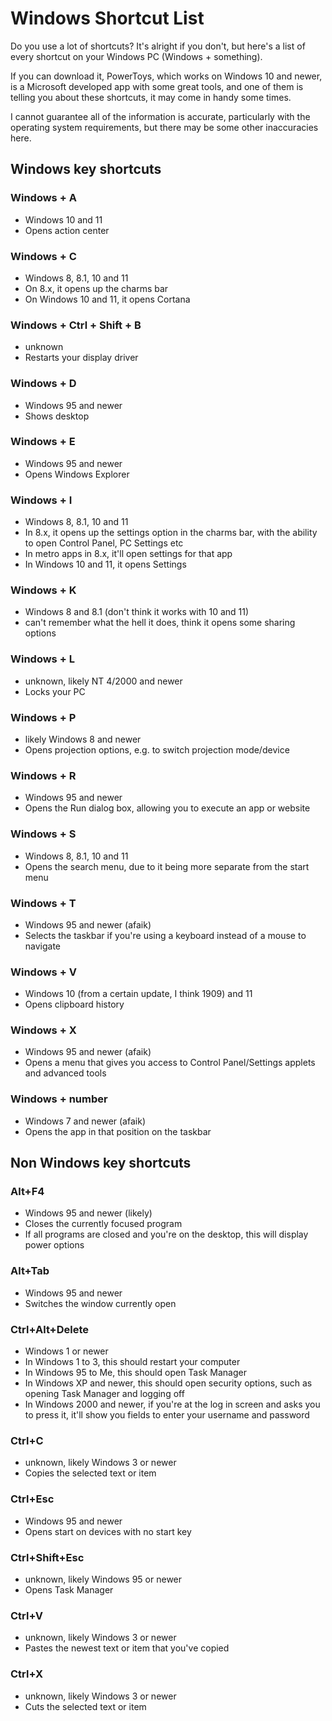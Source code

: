 # Windows Shortcut List

Do you use a lot of shortcuts? It's alright if you don't, but here's a list of every shortcut on your Windows PC (Windows + something).

If you can download it, PowerToys, which works on Windows 10 and newer, is a Microsoft developed app with some great tools, and one of them is telling you about these shortcuts, it may come in handy some times.

I cannot guarantee all of the information is accurate, particularly with the operating system requirements, but there may be some other inaccuracies here.

## Windows key shortcuts

### Windows + A

- Windows 10 and 11
- Opens action center

### Windows + C

- Windows 8, 8.1, 10 and 11
- On 8.x, it opens up the charms bar
- On Windows 10 and 11, it opens Cortana

### Windows + Ctrl + Shift + B

- unknown
- Restarts your display driver

### Windows + D

- Windows 95 and newer
- Shows desktop

### Windows + E

- Windows 95 and newer
- Opens Windows Explorer

### Windows + I

- Windows 8, 8.1, 10 and 11
- In 8.x, it opens up the settings option in the charms bar, with the ability to open Control Panel, PC Settings etc
- In metro apps in 8.x, it'll open settings for that app
- In Windows 10 and 11, it opens Settings

### Windows + K

- Windows 8 and 8.1 (don't think it works with 10 and 11)
- can't remember what the hell it does, think it opens some sharing options

### Windows + L

- unknown, likely NT 4/2000 and newer
- Locks your PC

### Windows + P

- likely Windows 8 and newer
- Opens projection options, e.g. to switch projection mode/device

### Windows + R

- Windows 95 and newer
- Opens the Run dialog box, allowing you to execute an app or website 

### Windows + S

- Windows 8, 8.1, 10 and 11
- Opens the search menu, due to it being more separate from the start menu

### Windows + T

- Windows 95 and newer (afaik)
- Selects the taskbar if you're using a keyboard instead of a mouse to navigate

### Windows + V

- Windows 10 (from a certain update, I think 1909) and 11
- Opens clipboard history

### Windows + X

- Windows 95 and newer (afaik)
- Opens a menu that gives you access to Control Panel/Settings applets and advanced tools

### Windows + number

- Windows 7 and newer (afaik)
- Opens the app in that position on the taskbar

## Non Windows key shortcuts

### Alt+F4

- Windows 95 and newer (likely)
- Closes the currently focused program
- If all programs are closed and you're on the desktop, this will display power options

### Alt+Tab

- Windows 95 and newer
- Switches the window currently open

### Ctrl+Alt+Delete

- Windows 1 or newer
- In Windows 1 to 3, this should restart your computer
- In Windows 95 to Me, this should open Task Manager
- In Windows XP and newer, this should open security options, such as opening Task Manager and logging off
- In Windows 2000 and newer, if you're at the log in screen and asks you to press it, it'll show you fields to enter your username and password

### Ctrl+C

- unknown, likely Windows 3 or newer
- Copies the selected text or item

### Ctrl+Esc

- Windows 95 and newer
- Opens start on devices with no start key

### Ctrl+Shift+Esc 

- unknown, likely Windows 95 or newer
- Opens Task Manager

### Ctrl+V

- unknown, likely Windows 3 or newer
- Pastes the newest text or item that you've copied

### Ctrl+X

- unknown, likely Windows 3 or newer
- Cuts the selected text or item

